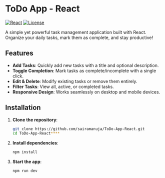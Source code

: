 # ToDo App - React

[![React](https://img.shields.io/badge/React-18.2.0-blue)](https://react.dev/)
[![License](https://img.shields.io/badge/License-ISC-green)](LICENSE)

A simple yet powerful task management application built with React. Organize your daily tasks, mark them as complete, and stay productive!


## Features

- **Add Tasks**: Quickly add new tasks with a title and optional description.
- **Toggle Completion**: Mark tasks as complete/incomplete with a single click.
- **Edit & Delete**: Modify existing tasks or remove them entirely.
- **Filter Tasks**: View all, active, or completed tasks.
- **Responsive Design**: Works seamlessly on desktop and mobile devices.

## Installation

1. **Clone the repository**:
   ```bash
   git clone https://github.com/sairamanuja/ToDo-App-React.git
   cd ToDo-App-React****

2. **Install dependencies**:
   ```bash
   npm install

3. **Start the app**:
    ```bash
   npm run dev
    
   

